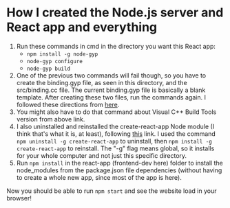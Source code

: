 # How I created the Node.js server and React app and everything

1. Run these commands in cmd in the directory you want this React app:
    - `npm install -g node-gyp`
    - `node-gyp configure`
    - `node-gyp build`
2. One of the previous two commands will fail though, so you have to create the binding.gyp file, as seen
in this directory, and the src/binding.cc file. The current binding.gyp file is basically a blank
template. After creating these two files, run the commands again. I followed these directions from [here](https://github.com/nodejs/node-gyp?tab=readme-ov-file#on-window).
3. You might also have to do that command about Visual C++ Build Tools version from above link.
4. I also uninstalled and reinstalled the create-react-app Node module (I think that's what it is, at least),
following [this](https://github.com/facebook/create-react-app) link. I used the command `npm uninstall -g create-react-app` to uninstall, then `npm install -g create-react-app`
to reinstall. The "-g" flag means global, so it installs for your whole computer and not just this specific
directory.
5. Run `npm install` in the react-app (frontend-dev here) folder to install the node_modules from the
package.json file dependencies (without having to create a whole new app, since most of the app is here).

Now you should be able to run `npm start` and see the website load in your browser!
